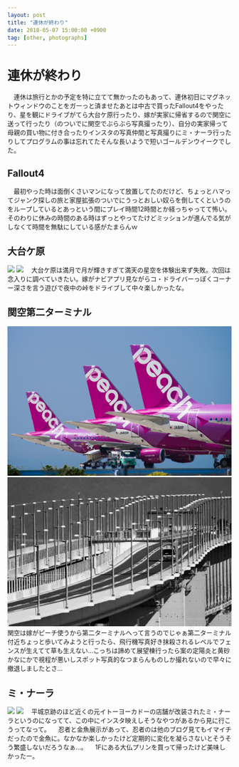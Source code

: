 ```yaml
---
layout: post
title: "連休が終わり"
date: 2018-05-07 15:00:00 +0900
tag: [other, photographs]
---
```


# 連休が終わり

　連休は旅行とかの予定を特に立てて無かったのもあって、連休初日にマグネットウィンドウのことをガーっと済ませたあとは中古で買ったFallout4をやったり、星を観にドライブがてら大台ケ原行ったり、嫁が実家に帰省するので関空に送って行ったり（のついでに関空でぶらぶら写真撮ったり）、自分の実家帰って母親の買い物に付き合ったりインスタの写真仲間と写真撮りにミ・ナーラ行ったりしてプログラムの事は忘れてたそんな長いようで短いゴールデンウイークでした。 

## Fallout4
　最初やった時は面倒くさいマンになって放置してたのだけど、ちょっとハマってジャンク探しの旅と家屋拡張のついでにうっとおしい奴らを倒してくというのをループしているとあっという間にプレイ時間12時間とか経っちゃってて怖い。そのわりに休みの時間のある時はずっとやってたけどミッションが進んでる気がしなくて時間を無駄にしている感がたまらんｗ 

## 大台ケ原
![](/assets/photos/20180430-P4300008.jpg)
![](/assets/photos/20180430-P4300020.jpg)
　大台ケ原は満月で月が輝きすぎて満天の星空を体験出来ず失敗。次回は念入りに調べていきたい。嫁がナビアプリ見ながらコ・ドライバーっぽくコーナー深さを言う遊びで夜中の峠をドライブして中々楽しかったな。 

## 関空第二ターミナル 
![](/assets/photos/20180501-IMGP3820.jpg)
![](/assets/photos/20180501-IMGP3890.jpg)
　関空は嫁がピーチ使うから第二ターミナルへって言うのでじゃぁ第二ターミナル付近ちょっと歩いてみようと行ったら、飛行機写真好き抹殺されるレベルでフェンスが生えてて草も生えない…こっちは諦めて展望棟行ったら案の定陽炎と黄砂かなにかで視程が悪いしスポット写真的なつまらんものしか撮れないので早々に撤退しましたとさ…

## ミ・ナーラ
![](/assets/photos/20180506-IMGP4060.jpg)
![](/assets/photos/20180506-IMGP4126.jpg)
　平城京跡のほど近くの元イトーヨーカドーの店舗が改装されたミ・ナーラというのになってて、この中にインスタ映えしそうなやつがあるから見に行こうってなって。 
　忍者と金魚展示があって、忍者のは他のブログ見てもイマイチだったので金魚に。なかなか楽しかったけど定期的に変化を凝らさないとそうそう繁盛しないだろうなぁ…。 
　1Fにある大仏プリンを買って帰ったけど美味しかったー。
